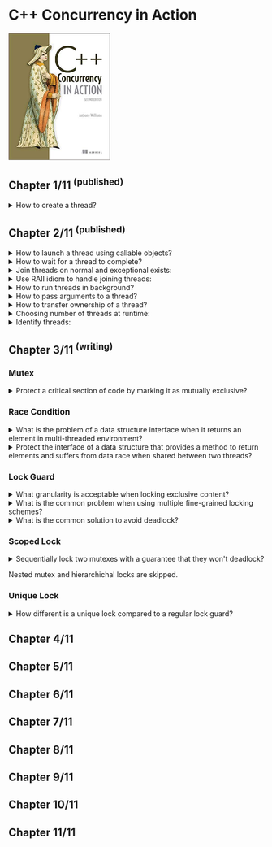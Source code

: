 # C++ Concurrency in Action
<img src="../covers/9781617294693.jpg" width="200"/>

## Chapter 1/11 <sup>(published)</sup>

<details>
<summary>How to create a thread?</summary>

> ```cpp
> #include <iostream>
> #include <thread>
>
> void show_id()
> {
>     std::cout << std::this_thread::get_id() << std::endl;
> }
>
> int main()
> {
>     std::thread worker{show_id};
>     worker.join();
> }
> ``````

> **Resources**
> C++ Concurrency in Action - Chapter 1

> **References**
> - [Thread Library](https://en.cppreference.com/w/cpp/thread)
---
</details>

## Chapter 2/11 <sup>(published)</sup>

<details>
<summary>How to launch a thread using callable objects?</summary>

> ```cpp
> #include <thread>
>
> void do_something() {}
> void do_something_else() {}
>
> struct background_task
> {
>     void operator ()()
>     {
>         do_something();
>         do_something_else();
>     }
> };
>
> int main()
> {
>     std::thread thread_f(do_something);
>     thread_f.join();
>
>     background_task callable;
>     std::thread thread_c(callable);
>     thread_c.join();
>
>     // no to mistakenly call a thread like this:
>     //   std::thread thread_x(background_task());
>     // which can be correctly expressed like:
>     //   std::thread thread_x((background_task()));
>     //   std::thread thread_x{background_task()};
>
>     std::thread thread_l([]{
>         do_something();
>         do_something_else();
>     });
>     thread_l.join();
> }
> ``````

> **Resources**
> C++ Concurrency in Action - Chapter 2

> **References**
> - [std::thread](https://en.cppreference.com/w/cpp/thread/thread)
---
</details>

<details>
<summary>How to wait for a thread to complete?</summary>

> ```cpp
> #include <thread>
> #include <chrono>
>
> struct background_task
> {
>     using time_point = std::chrono::time_point<std::chrono::system_clock>;
>
>     time_point& elapsed;
>     background_task(time_point& init): elapsed{init}
>     { }
>
>     void operator ()()
>     {
>         using namespace std::chrono_literals;
>
>         std::this_thread::sleep_for(1s);
>         elapsed + 1s;
>     }
> };
>
> int main()
> {
>     // sharing object
>     std::chrono::time_point<std::chrono::system_clock> elapsed{};
>     background_task f{elapsed};
>     std::thread task(f);
>     task.join();
> }
> ``````

> **Resources**
> C++ Concurrency in Action - Chapter 2

> **References**
> - [std::thread](https://en.cppreference.com/w/cpp/thread/thread)
---
</details>

<details>
<summary>Join threads on normal and exceptional exists:</summary>

> ```cpp
> #include <thread>
> #include <stdexcept>
>
> void do_something() { }
> void do_something_else() { throw std::runtime_error("fatal"); }
>
> int main()
> {
>     std::thread t(do_something);
>
>     try
>     {
>         do_something_else();
>     }
>     catch (std::exception const& exp)
>     {
>         t.join(); // reaches due exceptional exit but joins anyway
>         throw;
>     }
>
>     t.join();
> }
> ``````

> **Resources**
> C++ Concurrency in Action - Chapter 2

> **References**
> - [std::thread](https://en.cppreference.com/w/cpp/thread/thread)
---
</details>

<details>
<summary>Use RAII idiom to handle joining threads:</summary>

> ```cpp
> #include <thread>
>
> void do_something() { }
>
> class thread_guard
> {
>     std::thread& _t;
>
> public:
>     explicit thread_guard(std::thread& t): _t{t} {}
>     virtual ~thread_guard() { if (_t.joinable()) _t.join(); }
>     thread_guard(thread_guard const&) = delete;
>     thread_guard& operator =(thread_guard const&) = delete;
> };
>
> int main()
> {
>     std::thread t(do_something);
>     thread_guard joining_thread{t};
> }
> ``````

> **Resources**
> C++ Concurrency in Action - Chapter 2

> **References**
---
</details>

<details>
<summary>How to run threads in background?</summary>

> ```cpp
> #include <thread>
> #include <cassert>
>
> void do_background_work() { }
>
> int main()
> {
>     std::thread task{do_background_work};
>     task.detach();
>     assert(!task.joinable());
> }
> ``````

> **Resources**
> C++ Concurrency in Action - Chapter 2

> **References**
---
</details>

<details>
<summary>How to pass arguments to a thread?</summary>

> ```cpp
> #include <thread>
> #include <memory>
> #include <string>
> #include <string_view>
>
> void rvalue_write(std::string&&) { } // rvalue only
> void lvalue_write(std::string&) { } // lvalue only
> void pointer_write(std::string_view) { } // pointer only
> void smart_write(std::unique_ptr<std::string>) { } // non-copyable object only
>
> struct heavy_work
> {
>     void do_lengthy_work(std::string&) {}
> };
>
> int main()
> {
>     // implicit cast from const char* to std::string
>     std::thread write_thread(rvalue_write, "text");
>     write_thread.join();
>
>     char text[1024];
>     sprintf(text, "%i", 1);
>
>     // use of local object in joinable thread
>     std::thread pointer_thread(pointer_write, text);
>     pointer_thread.join();
>
>     // use of copied local object before background thread invokation
>     std::thread local_thread(rvalue_write, std::string{text});
>     local_thread.detach();
>
>     // pass by lvalue reference to avoid copy
>     std::string str{text};
>     std::thread ref_thread(lvalue_write, std::ref(str));
>     ref_thread.join();
>
>     // bind method to thread
>     heavy_work some_work;
>     std::thread binding_thread(&heavy_work::do_lengthy_work, &some_work, std::ref(str));
>     binding_thread.join();
>
>     // explicitly move non-copyable objects
>     std::unique_ptr<std::string> non_copyable{new std::string{str}};
>     std::thread smart_thread(smart_write, std::move(non_copyable));
>     smart_thread.join();
> }
> ``````

> **Resources**
> C++ Concurrency in Action - Chapter 2

> **References**
---
</details>

<details>
<summary>How to transfer ownership of a thread?</summary>

> ```cpp
> #include <thread>
>
> void do_work() { }
>
> int main()
> {
>     std::thread t1{do_work}; // t1 joinable
>     std::thread t2{std::move(t1)}; // t1 empty, t2 joinable
>     t1 = std::thread{do_work}; // t1 joinable
>     std::thread t3 = std::move(t2); // t3 joinable, t2 empty
>     t2 = std::move(t1); // t2 joinable, t1 empty
>
>     // t1 is already empty
>     t2.join();
>     t3.join();
> }
> ``````

> **Resources**
> C++ Concurrency in Action - Chapter 2

> **References**
---
</details>

<details>
<summary>Choosing number of threads at runtime:</summary>

> ```cpp
> #include <thread>
> #include <vector>
>
> void task() { }
>
> int main()
> {
>     unsigned int const min_threads = 2;
>     unsigned int const hw_threads = std::thread::hardware_concurrency();
>     unsigned int const num_threads = hw_threads ? hw_threads : min_threads;
>
>     std::vector<std::thread> threads(num_threads-1); // count main thread as well
>
>     for (std::thread& t: threads)
>         t = std::thread{task};
>
>     for (std::thread& t: threads)
>         t.join();
> }
> ``````
>
> ---
> **Resources**
> C++ Concurrency in Action - Chapter 2

> **References**
---
</details>

<details>
<summary>Identify threads:</summary>

> ```cpp
> #include <thread>
> #include <iostream>
>
> int main()
> {
>     std::thread::id const main_thread_id = std::this_thread::get_id();
>     std::cout << main_thread_id << std::endl;
> }
> ``````
>
> ---
> **Resources**
> C++ Concurrency in Action - Chapter 2

> **References**
---
</details>

## Chapter 3/11 <sup>(writing)</sup>

### Mutex

<details>
<summary>Protect a critical section of code by marking it as mutually exclusive?</summary>

> To create a mutex, construct an instance of `std::mutex`, lock it with a call
> to the `lock()` member function, and unlock iit with a call to the `unlock()`
> member function. But this procedure is better done by `std::lock_guard` class
> template in the standard library. Both `std::mutex` and `std::lock_guard` are
> declared in the `<mutex>` header.
>
> ```cpp
> #include <iostream>
> #include <iterator>
> #include <vector>
> #include <thread>
> #include <mutex>
>
> std::vector<long> data;
> std::mutex mutex;
>
> void add_data(long value)
> {
>     std::lock_guard<std::mutex> guard(mutex);
>     data.push_back(value);
> }
>
> void print_data()
> {
>     std::lock_guard<std::mutex> guard(mutex);
>     std::for_each(std::begin(data), std::end(data), std::ostream_iterator(std::cout, " "));
> }
>
> int main()
> {
>     std::thread t1{add_data, 1);
>     std::thread t2{add_data, 2);
>     std::thread t3{add_data, 3);
>
>     print_data();
>
>     t1.join();
>     t2.join();
>     t3.join();
> }
> ``````

> **Resources**
> - C++ Concurrency in Action - Chapter 3

> **References**
---
</details>

### Race Condition

<details>
<summary>What is the problem of a data structure interface when it returns an element in multi-threaded environment?</summary>

> Consider `std::stack<std::vector<int>>`. Now, a vector is a dynamically sized
> container, so when you copy a vector, the library has to allocate some more
> memory from the heap in order to copy the contents. If the system is heavily
> loaded or there are significant resource constraints, this memory allocation
> can fail, so the copy constructor for vector might throw a `std::bad_alloc`
> exception. This is likely if the vector contains a lot of elements. If the
> `pop()` function was defined to return the value popped, as well as remove it
> from the stack, you have a potential problem: the value being popped is
> returned to the caller only after the stack has been modified, but the
> process of copying the data to return to the caller might throw an exception.
> If this happens, the data popped is lost; it has been removed from the stack,
> but the copy was unsuccessful!
>
> The designers of the `std::stack` interface helpfully split the operation in
> two: get the `top()` element and then `pop()` it from the stack, so that if
> you can’t safely copy the data, it stays on the stack.
>
> Unfortunately, it’s precisely this split that you’re trying to avoid in
> eliminating the race condition!
>
> ---
> **Resources**
> - C++ Concurrency in Action - Chapter 3

> **References**
---
</details>

<details>
<summary>Protect the interface of a data structure that provides a method to return elements and suffers from data race when shared between two threads?</summary>

> To protect the data we should change the design of the interface. There are
> commonly two methods to protect data from race condition when returning:
>
> 1. Pass in a reference
> 2. Return a pointer to the removed item
>
> ```cpp
> #include <exception>
> #include <memory>
> #include <stack>
> #include <mutex>
>
> struct empty_stack : std::exception
> {
>     char const* what() const noexcept;
> };
>
> template<typename T>
> class threadsafe_stack
> {
> private:
>     mutable std::mutex exclusive_lock;
>     std::stack<T> data;
>
> public:
>     threadsafe_stack() { }
>
>     threadsafe_stack(threadsafe_stack const& other)
>     {
>         std::lock_guard<std::mutex> guard(other.exclusive_lock);
>         data = other;
>     }
>
>     threadsafe_stack& operator=(threadsafe_stack const&) = delete;
>
>     void push(T value)
>     {
>         std::lock_guard<std::mutex> guard(exclusive_lock);
>         data.push(value);
>     }
>
>     std::shared_ptr<T> pop()
>     {
>         std::lock_guard<std::mutex> guard(exclusive_lock);
>         if (data.empty()) throw empty_stack{};
>         std::shared_ptr<T> const value = std::make_shared<T>(data.top());
>         data.pop();
>         return value;
>     }
>
>     void pop(T& value)
>     {
>         std::lock_guard<std::mutex> guard(exclusive_lock);
>         if (data.empty()) throw empty_stack{};
>         value = data.pop();
>         return value;
>     }
>
>     bool empty() const
>     {
>         std::lock_guard<std::mutex> guard(exclusive_lock);
>         return data.empty();
>     }
> };
> ``````

> **Resources**
> - C++ Concurrency in Action - Chapter 3

> **References**
---
</details>

### Lock Guard

<details>
<summary>What granularity is acceptable when locking exclusive content?</summary>

> As the discussion of `top()` and `pop()` shows, problematic race conditions
> in interfaces arise because of locking at too small a granularity; the
> protection doesn’t cover the entirety of the desired operation. Problems with
> mutexes can also arise from locking at too large a granularity; the extreme
> situation is a single global mutex that protects all shared data. In a system
> where there’s a significant amount of shared data, this can eliminate any
> performance benefits of concurrency, because the threads are forced to run
> one at a time, even when they’re accessing different bits of data. The first
> versions of the Linux kernel that were designed to handle multi-processor
> systems used a single global kernel lock. Although this worked, it meant that
> a two-processor system typically had much worse performance than two
> single-processor systems, and performance on a four-processor system was
> nowhere near that of four single-processor systems. There was too much
> contention for the kernel, so the threads running on the additional
> processors were unable to perform useful work. Later revisions of the Linux
> kernel have moved to a more fine-grained locking scheme, so the performance
> of a four-processor system is much nearer the ideal of four times that of a
> single-processor system, because there’s far less contention.
>
> ---
> **Resources**
> - C++ Concurrency in Action - Chapter 3

> **References**
---
</details>

<details>
<summary>What is the common problem when using multiple fine-grained locking schemes?</summary>

> One issue with fine-grained locking schemes is that sometimes you need more
> than one mutex locked in order to protect all the data in an operation. such
> as when the mutexes are protecting separate instances of a class.
>
> If you end up having to lock two or more mutexes for a given operation,
> there’s another potential problem lurking in the wings, **deadlock**.
>
> ---
> **Resources**
> - C++ Concurrency in Action - Chapter 3

> **References**
---
</details>

<details>
<summary>What is the common solution to avoid deadlock?</summary>

> The common advice for avoiding deadlock is to always lock the two mutexes in
> the same order: if you always lock mutex A before mutex B, then you’ll never
> deadlock. Sometimes this is straightforward, because the mutexes are serving
> different purposes, but other times it’s not so simple, such as when the
> mutexes are each protecting a separate instance of the same class.
>
> Thankfully, the C++ Standard Library has a cure for this in the form of
> `std::lock`, a function that can lock two or more mutexes at once without
> risk of deadlock.
>
> ```cpp
> class some_big_object;
>
> void swap(some_big_object& lhs, some_big_object& rhs);
>
> class heavy_work
> {
> private:
>     some_big_object data;
>     std::mutex exclusive_lock;
>
> public:
>     heavy_work(some_big_object const& sd):data(sd) { }
>
>     friend void swap(heavy_work& lhs, heavy_work& rhs)
>     {
>         if(&lhs==&rhs)
>             return;
>         std::lock(lhs.exclusive_lock, rhs.exclusive_lock); // locks the two mutexes
>         std::lock_guard<std::mutex> lock_a(lhs.exclusive_lock, std::adopt_lock);
>         std::lock_guard<std::mutex> lock_b(rhs.exclusive_lock, std::adopt_lock);
>         swap(lhs.data,rhs.data);
>     }
> };
> ``````
>
> C++17 provides additional support for this scenario, in the form of a new
> RAII template, `std::scoped_lock<>`. This is exactly equivalent to
> `std::lock_guard<>`, except that it is a variadic template, accepting a list
> of mutex types as template parameters, and a list of mutexes as constructor
> arguments. The mutexes supplied to the constructor are locked using the same
> algorithm as std::lock, so that when the constructor completes they are all
> locked, and they are then all unlocked in the destructor.
>
> ```cpp
> void swap(heavy_work& lhs, heavy_work& rhs)
> {
>     if(&lhs == &rhs)
>         return;
>     std::scoped_lock guard(lhs.exclusive_lock, rhs.exclusive_lock);
>     swap(lhs.some_detail, rhs.some_detail);
> }
> ``````
>
> The `std::adopt_lock` parameter is supplied in addition to the mutex to
> indicate to the `std::lock_guard` objects that the mutexes are already
> locked, and they should adopt the ownership of the existing lock on the mutex
> rather than attempt to lock the mutex in the constructor.
>
> ---
> **Resources**
> - C++ Concurrency in Action - Chapter 3

> **References**
---
</details>

### Scoped Lock

<details>
<summary>Sequentially lock two mutexes with a guarantee that they won't deadlock?</summary>

> It’s worth noting that locking any of the mutexes inside the call to
> `std::lock` can throw an exception; in this case, the exception is propagated
> out of `std::lock`. If `std::lock` has successfully acquired a lock on one
> mutex and an exception is thrown when it tries to acquire a lock on the other
> mutex, this first lock is released automatically. `std::lock` provides
> all-or-nothing semantics with regard to locking the supplied mutexes.
>
> C++17 provides additional support for this scenario, in the form of a new
> RAII template, `std::scoped_lock<>`. This is exactly equivalent to
> `std::lock_guard<>`, except that it is a variadic template, accepting a list
> of mutex types as template parameters, and a list of mutexes as constructor
> arguments. The mutexes supplied to the constructor are locked using the same
> algorithm as std::lock, so that when the constructor completes they are all
> locked, and they are then all unlocked in the destructor.
>
> ---
> **Resources**
> - C++ Concurrency in Action - Chapter 3

> **References**
---
</details>

Nested mutex and hierarchichal locks are skipped.

### Unique Lock

<details>
<summary>How different is a unique lock compared to a regular lock guard?</summary>

> `std::unique_lock` provides a bit more flexibility than `std::lock_guard` by
> relaxing the invariants; an `std::unique_lock` instance doesn't always own
> the mutex that it's associated with. First off, as you can pass
> `std::adopt_lock` as a second argument to the constructor to have the lock
> object manage the lock on a mutex, you can also pass `std::defer_lock` as the
> second argument to indicate that the mutex should remain unlocked on
> construction. The lock can then be acquired later by `std::lock()` on the
> `std::unique_lock` object or by passing `std::unique_lock` object to
> `std::lock()`.
>
> ```cpp
> class some_big_object;
>
> void swap(some_big_object& lhs, some_big_object& rhs);
>
> class heavy_work
> {
> private:
>     some_big_object data;
>     std::mutex exclusive_lock;
>
> public:
>     heavy_work(some_big_object const& sd):data(sd) { }
>
>     friend void swap(heavy_work& lhs, heavy_work& rhs)
>     {
>         if(&lhs==&rhs)
>             return;
>         std::unique_lock<std::mutex> lock_a(lhs.exclusive_lock, std::defer_lock);
>         std::unique_lock<std::mutex> lock_b(rhs.exclusive_lock, std::defer_lock);
>         std::lock(lhs.exclusive_lock, rhs.exclusive_lock); // locks the two mutexes
>         swap(lhs.data,rhs.data);
>     }
> };
> ``````

> **Resources**
> - C++ Concurrency in Action - Chapter 3

> **References**
---
</details>

## Chapter 4/11
## Chapter 5/11
## Chapter 6/11
## Chapter 7/11
## Chapter 8/11
## Chapter 9/11
## Chapter 10/11
## Chapter 11/11
